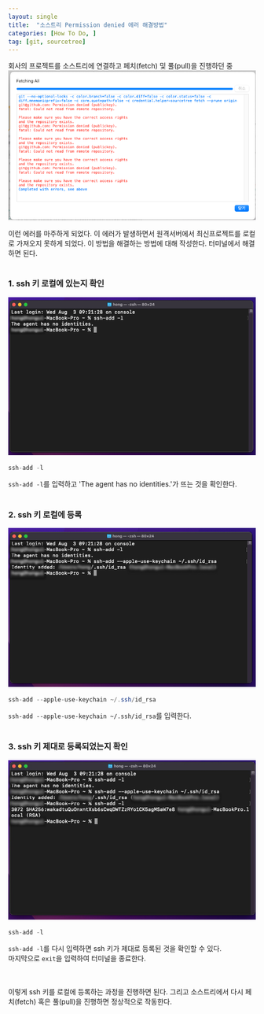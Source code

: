 ```yaml
---
layout: single
title:  "소스트리 Permission denied 에러 해결방법"
categories: [How To Do, ]
tag: [git, sourcetree]
---
```


회사의 프로젝트를 소스트리에 연결하고 페치(fetch) 및 풀(pull)을 진행하던 중 
![permission_denied_error](/images/2022-09-06-sourcetree-permission-denied-solution/permission_denied_error.png)

이런 에러를 마주하게 되었다. 이 에러가 발생하면서 원격서버에서 최신프로젝트를 로컬로 가져오지 못하게 되었다. 이 방법을 해결하는 방법에 대해 작성한다. 터미널에서 해결하면 된다.
<br/><br/>

### **1. ssh 키 로컬에 있는지 확인**
![screenshot_terminal_01](/images/2022-09-06-sourcetree-permission-denied-solution/screenshot_terminal_01.jpg)

```java
ssh-add -l
```
`ssh-add -l`를 입력하고 'The agent has no identities.'가 뜨는 것을 확인한다.
<br/><br/>

### **2. ssh 키 로컬에 등록**
![screenshot_terminal_02](/images/2022-09-06-sourcetree-permission-denied-solution/screenshot_terminal_02.jpg)

```java
ssh-add --apple-use-keychain ~/.ssh/id_rsa
```
`ssh-add --apple-use-keychain ~/.ssh/id_rsa`를 입력한다.
<br/><br/>

### **3. ssh 키 제대로 등록되었는지 확인**
![screenshot_terminal_03](/images/2022-09-06-sourcetree-permission-denied-solution/screenshot_terminal_03.jpg)

```java
ssh-add -l
```
`ssh-add -l`를 다시 입력하면 ssh 키가 제대로 등록된 것을 확인할 수 있다.
<br/>
마지막으로 `exit`을 입력하여 터미널을 종료한다.

<br/><br/>
이렇게 ssh 키를 로컬에 등록하는 과정을 진행하면 된다. 그리고 소스트리에서 다시 페치(fetch) 혹은 풀(pull)을 진행하면 정상적으로 작동한다.
